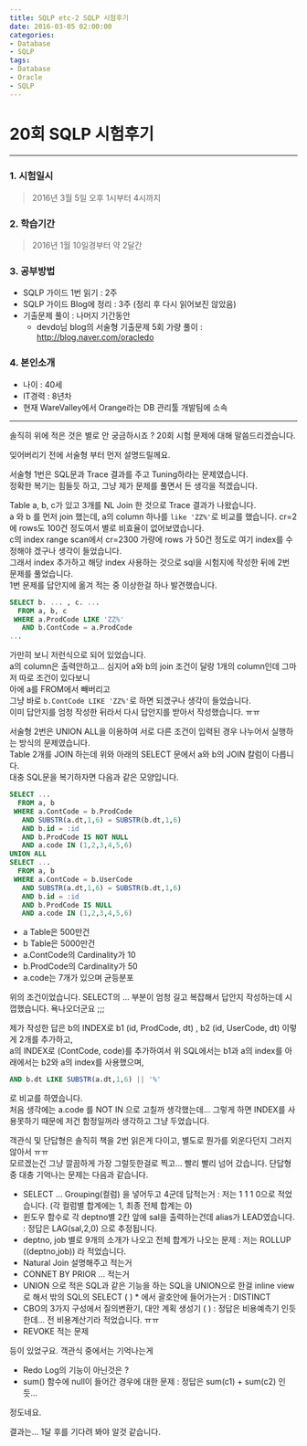 ```yaml
---
title: SQLP etc-2 SQLP 시험후기
date: 2016-03-05 02:00:00
categories:
- Database
- SQLP
tags:
- Database
- Oracle
- SQLP
---
```


# 20회 SQLP 시험후기

----
### 1. 시험일시
>2016년 3월 5일 오후 1시부터 4시까지

### 2. 학습기간
>2016년 1월 10일경부터 약 2달간

### 3. 공부방법

- SQLP 가이드 1번 읽기 : 2주  
- SQLP 가이드 Blog에 정리 : 3주 (정리 후 다시 읽어보진 않았음)  
- 기출문제 풀이 : 나머지 기간동안
  - devdo님 blog의 서술형 기출문제 5회 가량 풀이 : <http://blog.naver.com/oracledo>

### 4. 본인소개
- 나이 : 40세
- IT경력 : 8년차
- 현재 WareValley에서 Orange라는 DB 관리툴 개발팀에 소속

----

솔직히 위에 적은 것은 별로 안 궁금하시죠 ?
20회 시험 문제에 대해 말씀드리겠습니다.  

잊어버리기 전에 서술형 부터 먼저 설명드릴께요.  

서술형 1번은 SQL문과 Trace 결과를 주고 Tuning하라는 문제였습니다.  
정확한 복기는 힘들듯 하고, 그냥 제가 문제를 풀면서 든 생각을 적겠습니다.  

Table a, b, c가 있고 3개를 NL Join 한 것으로 Trace 결과가 나왔습니다.  
a 와 b 를 먼저 join 했는데,
a의 column 하나를 `like 'ZZ%'`로 비교를 했습니다. 
cr=2에 rows도 100건 정도여서 별로 비효율이 없어보였습니다.  
c의 index range scan에서 cr=2300 가량에 rows 가 50건 정도로 여기 index를 수정해야 겠구나 생각이 들었습니다.  
그래서 index 추가하고 해당 index 사용하는 것으로 sql을 시험지에 작성한 뒤에 2번 문제를 풀었습니다.  
1번 문제를 답안지에 옮겨 적는 중 이상한걸 하나 발견했습니다.  

```SQL 
SELECT b. ... , c. ...
  FROM a, b, c
 WHERE a.ProdCode LIKE 'ZZ%'
   AND b.ContCode = a.ProdCode
...
```

가만히 보니 저런식으로 되어 있었습니다.  
a의 column은 출력안하고... 심지어 a와 b의 join 조건이 달랑 1개의 column인데 그마저 따로 조건이 있다보니  
아에 a를 FROM에서 빼버리고  
그냥 바로 `b.ContCode LIKE 'ZZ%'`로 하면 되겠구나 생각이 들었습니다.  
이미 답안지를 엄청 작성한 뒤라서 다시 답안지를 받아서 작성했습니다. ㅠㅠ  

서술형 2번은 UNION ALL을 이용하여 서로 다른 조건이 입력된 경우 나누어서 실행하는 방식의 문제였습니다.  
Table 2개를 JOIN 하는데 위와 아래의 SELECT 문에서 a와 b의 JOIN 칼럼이 다릅니다.  
대충 SQL문을 복기하자면 다음과 같은 모양입니다.

```SQL
SELECT ...
  FROM a, b
 WHERE a.ContCode = b.ProdCode
   AND SUBSTR(a.dt,1,6) = SUBSTR(b.dt,1,6)
   AND b.id = :id
   AND b.ProdCode IS NOT NULL
   AND a.code IN (1,2,3,4,5,6)
UNION ALL
SELECT ...
  FROM a, b
 WHERE a.ContCode = b.UserCode
   AND SUBSTR(a.dt,1,6) = SUBSTR(b.dt,1,6)
   AND b.id = :id
   AND b.ProdCode IS NULL
   AND a.code IN (1,2,3,4,5,6)
```
- a Table은 500만건
- b Table은 5000만건
- a.ContCode의 Cardinality가 10
- b.ProdCode의 Cardinality가 50
- a.code는 7개가 있으며 균등분포

위의 조건이었습니다. SELECT의 ... 부분이 엄청 길고 복잡해서 답안지 작성하는데 시껍했습니다. 욕나오더군요 ;;;

제가 작성한 답은
b의 INDEX로 b1 (id, ProdCode, dt) , b2 (id, UserCode, dt) 이렇게 2개를 추가하고,  
a의 INDEX로 (ContCode, code)를 추가하여서 위 SQL에서는 b1과 a의 index를 아래에서는 b2와 a의 index를 사용했으며,

```SQL
AND b.dt LIKE SUBSTR(a.dt,1,6) || '%'
```
로 비교를 하였습니다.  
처음 생각에는 a.code 를 NOT IN 으로 고칠까 생각했는데... 그렇게 하면 INDEX를 사용못하기 때문에 저건 함정일꺼라 생각하고 그냥 두었습니다.

객관식 및 단답형은 솔직히 책을 2번 읽은게 다이고, 별도로 뭔가를 외운다던지 그러지 않아서 ㅠㅠ  
모르겠는건 그냥 깔끔하게 가장 그럴듯한걸로 찍고... 빨리 빨리 넘어 갔습니다.
단답형 중 대충 기억나는 문제는 다음과 같습니다.  

- SELECT ... Grouping(컬럼) 을 넣어두고 4군데 답적는거 : 저는 1 1 1 0으로 적었습니다. (각 컬럼별 합계에는 1, 최종 전체 합계는 0)
- 윈도우 함수로 각 deptno별 2칸 앞에 sal을 출력하는건데 alias가 LEAD였습니다. : 정답은 LAG(sal,2,0) 으로 추정됩니다.
- deptno, job 별로 9개의 소개가 나오고 전체 합계가 나오는 문제 : 저는 ROLLUP ((deptno,job)) 라 적었습니다.
- Natural Join 설명해주고 적는거
- CONNET BY PRIOR ... 적는거
- UNION 으로 적은 SQL과 같은 기능을 하는 SQL을 UNION으로 한걸 inline view로 해서 밖의 SQL의 SELECT ( ) * 에서 괄호안에 들어가는거 : DISTINCT
- CBO의 3가지 구성에서 질의변환기, 대안 계획 생성기 ( ) : 정답은 비용예측기 인듯한데... 전 비용계산기라 적었습니다. ㅠㅠ
- REVOKE 적는 문제

등이 있었구요. 객관식 중에서는 기억나는게

- Redo Log의 기능이 아닌것은 ?
- sum() 함수에 null이 들어간 경우에 대한 문제 : 정답은 sum(c1) + sum(c2) 인듯...

정도네요.

결과는... 1달 후를 기다려 봐야 알것 같습니다.
